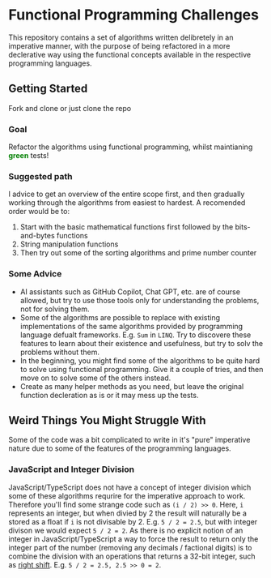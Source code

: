 # Functional Programming Challenges
This repository contains a set of algorithms written delibretely in an imperative manner, with the purpose of being refactored in a more declerative way using the functional concepts available in the respective programming languages.

## Getting Started
Fork and clone or just clone the repo

### Goal
Refactor the algorithms using functional programming, whilst maintianing <span style="color:green">**green**</span> tests!

### Suggested path
I advice to get an overview of the entire scope first, and then gradually working through the algorithms from easiest to hardest. A recomended order would be to:
1. Start with the basic mathematical functions first followed by the bits-and-bytes functions
2. String manipulation functions
3. Then try out some of the sorting algorithms and prime number counter

### Some Advice
- AI assistants such as GitHub Copilot, Chat GPT, etc. are of course allowed, but try to use those tools only for understanding the problems, not for solving them.
- Some of the algorithms are possible to replace with existing implementations of the same algorithms provided by programming language defualt frameworks. E.g. `Sum` in `LINQ`. Try to discovere these features to learn about their existence and usefulness, but try to solv the problems without them.
- In the beginning, you might find some of the algorithms to be quite hard to solve using functional programming. Give it a couple of tries, and then move on to solve some of the others instead.
- Create as many helper methods as you need, but leave the original function decleration as is or it may mess up the tests.

## Weird Things You Might Struggle With
Some of the code was a bit complicated to write in it's "pure" imperative nature due to some of the features of the programming languages. 

### JavaScript and Integer Division
JavaScript/TypeScript does not have a concept of integer division which some of these algorithms requrire for the imperative approach to work. Therefore you'll find some strange code such as `(i / 2) >> 0`. Here, `i` represents an integer, but when divied by 2 the result will naturally be a stored as a float if `i` is not divisable by 2. E.g. `5 / 2 = 2.5`, but with integer divison we would expect `5 / 2 = 2`. As there is no explicit notion of an integer in JavaScript/TypeScript a way to force the result to return only the integer part of the number (removing any decimals / factional digits) is to combine the division with an operations that returns a 32-bit integer, such as [right shift](https://developer.mozilla.org/en-US/docs/Web/JavaScript/Reference/Operators/Right_shift). E.g. `5 / 2 = 2.5, 2.5 >> 0 = 2`.

